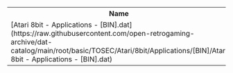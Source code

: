 <table>
<tr><th>Name</th><th>Size</th></tr>
<tr><td>
[Atari 8bit - Applications - [BIN].dat](https://raw.githubusercontent.com/open-retrogaming-archive/dat-catalog/main/root/basic/TOSEC/Atari/8bit/Applications/[BIN]/Atari 8bit - Applications - [BIN].dat)
</td><td>41755</td></tr>
</table>
